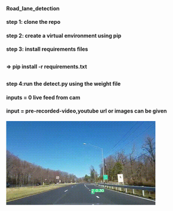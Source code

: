 #### Road_lane_detection

#### step 1: clone the repo

#### step 2: create a virtual environment using pip

#### step 3: install requirements files
##
__=> pip install -r requirements.txt__
##
#### step 4:run the detect.py using the weight file 

#### inputs = 0 live feed from cam

#### input =  pre-recorded-video,youtube url or images can be given
![gif](https://github.com/coldheartboy/Road_lane_detection/blob/6e4e8cb8fd809c700537aa9c725f2e21dc43a2e3/test_1/Test_1.gif)
